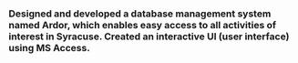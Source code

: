 ### Designed and developed a database management system named Ardor, which enables easy access to all activities of interest in Syracuse. Created an interactive UI (user interface) using MS Access.
